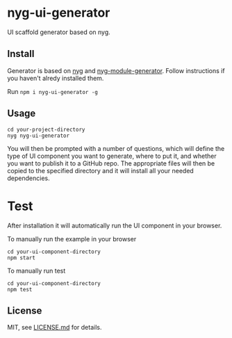 # nyg-ui-generator
UI scaffold generator based on nyg.

## Install
Generator is based on [nyg](https://www.npmjs.com/package/nyg) and [nyg-module-generator](https://www.npmjs.com/package/nyg-module-generator). 
Follow instructions if you haven't alredy installed them. 

Run ```npm i nyg-ui-generator -g```

## Usage
```
cd your-project-directory
nyg nyg-ui-generator
```
You will then be prompted with a number of questions, which will define the type of UI component you want to generate, where to put it, and whether you want to publish it to a GitHub repo. The appropriate files will then be copied to the specified directory and it will install all your needed dependencies. 

# Test
After installation it will automatically run the UI component in your browser.

To manually run the example in your browser
```
cd your-ui-component-directory
npm start
```

To manually run test
```
cd your-ui-component-directory
npm test
```


## License

MIT, see [LICENSE.md](http://github.com/Jam3/nyg-ui-generator/blob/master/LICENSE.md) for details.
